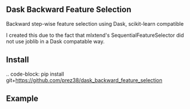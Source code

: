 ## Dask Backward Feature Selection
Backward step-wise feature selection using Dask, scikit-learn compatible

I created this due to the fact that mlxtend's SequentialFeatureSelector did not use joblib in a Dask compatable way.


Install
-------

.. code-block:   pip install git+https://github.com/prez38/dask_backward_feature_selection


Example
-------

